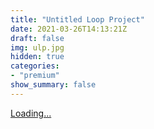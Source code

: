 ```yaml
---
title: "Untitled Loop Project"
date: 2021-03-26T14:13:21Z
draft: false
img: ulp.jpg
hidden: true
categories: 
- "premium"
show_summary: false
---
```

<script src="https://gumroad.com/js/gumroad-embed.js"></script>
<div class="gumroad-product-embed"><a href="https://gumroad.com/l/TdDvx">Loading...</a></div>

